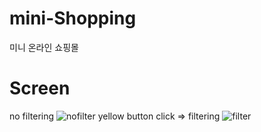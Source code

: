 # mini-Shopping
미니 온라인 쇼핑몰

# Screen
no filtering
![nofilter](https://user-images.githubusercontent.com/79441821/138449109-8614d9ce-7a3e-47de-b4d0-3cf3631ffec3.PNG)
yellow button click => filtering
![filter](https://user-images.githubusercontent.com/79441821/138449127-3d4f304f-5439-40e6-85c7-9c1aa044d7cd.PNG)
